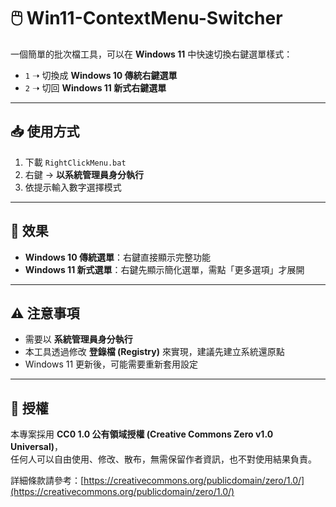 # 🖱️ Win11-ContextMenu-Switcher

一個簡單的批次檔工具，可以在 **Windows 11** 中快速切換右鍵選單樣式：  
- `1` ➝ 切換成 **Windows 10 傳統右鍵選單**  
- `2` ➝ 切回 **Windows 11 新式右鍵選單**  

---

## 📥 使用方式

1. 下載 `RightClickMenu.bat`  
2. 右鍵 → **以系統管理員身分執行**  
3. 依提示輸入數字選擇模式  

---

## 🔄 效果

- **Windows 10 傳統選單**：右鍵直接顯示完整功能  
- **Windows 11 新式選單**：右鍵先顯示簡化選單，需點「更多選項」才展開  

---

## ⚠️ 注意事項

- 需要以 **系統管理員身分執行**  
- 本工具透過修改 **登錄檔 (Registry)** 來實現，建議先建立系統還原點  
- Windows 11 更新後，可能需要重新套用設定  

---

## 📜 授權

本專案採用 **CC0 1.0 公有領域授權 (Creative Commons Zero v1.0 Universal)**，  
任何人可以自由使用、修改、散布，無需保留作者資訊，也不對使用結果負責。  

詳細條款請參考：[https://creativecommons.org/publicdomain/zero/1.0/](https://creativecommons.org/publicdomain/zero/1.0/)
